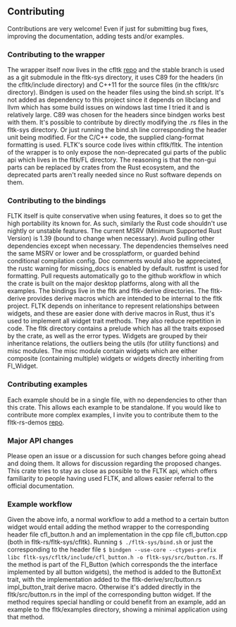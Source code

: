 ## Contributing

Contributions are very welcome! Even if just for submitting bug fixes, improving the documentation, adding tests and/or examples.

### Contributing to the wrapper
The wrapper itself now lives in the cfltk [repo](https://github.com/MoAlyousef/cfltk) and the stable branch is used as a git submodule in the fltk-sys directory, it uses C89 for the headers (in the cfltk/include directory) and C++11 for the source files (in the cfltk/src directory). 
Bindgen is used on the header files using the bind.sh script. It's not added as dependency to this project since it depends on libclang and 
llvm which has some build issues on windows last time I tried it and is relatively large. 
C89 was chosen for the headers since bindgen works best with them. 
It's possible to contribute by directly modifying the .rs files in the fltk-sys directory. Or just running the bind.sh line corresponding the header unit being modified.
For the C/C++ code, the supplied clang-format formatting is used.
FLTK's source code lives within cfltk/fltk. The intention of the wrapper is to only expose the non-deprecated gui parts of the public api which lives in the fltk/FL directory. The reasoning is that the non-gui parts can be replaced by crates from the Rust ecosystem, and the deprecated parts aren't really needed since no Rust software depends on them. 

### Contributing to the bindings
FLTK itself is quite conservative when using features, it does so to get the high portability its known for. As such, similarly the Rust code shouldn't use nightly or unstable features. The current MSRV (Minimum Supported Rust Version) is 1.39 (bound to change when necessary). Avoid pulling other dependencies except when necessary. The dependencies themselves need the same MSRV or lower and be crossplatform, or guarded behind conditional compilation config.
Doc comments would also be appreciated, the rustc warning for missing_docs is enabled by default. rustfmt is used for formatting. Pull requests automatically go to the github workflow in which 
the crate is built on the major desktop platforms, along with all the examples.
The bindings live in the fltk and fltk-derive directories. The fltk-derive provides derive macros which are intended to be internal to the fltk project. FLTK depends on inheritance to represent relationships between widgets, and these are easier done with derive macros in Rust, thus it's used to implement all widget trait methods. They also reduce repetition in code. 
The fltk directory contains a prelude which has all the traits exposed by the crate, as well as the error types. Widgets are grouped by their inheritance relations, the outliers being the utils (for utility functions) and misc modules. The misc module contain widgets which are either composite (containing multiple) widgets or widgets directly inheriting from Fl_Widget. 

### Contributing examples
Each example should be in a single file, with no dependencies to other than this crate. This allows each example to be standalone. If you would like to contribute more complex examples, I invite you to contribute them to the fltk-rs-demos [repo](https://github.com/MoAlyousef/fltk-rs-demos).

### Major API changes
Please open an issue or a discussion for such changes before going ahead and doing them. It allows for discussion regarding the proposed changes. 
This crate tries to stay as close as possible to the FLTK api, which offers familiarity to people having used FLTK, 
and allows easier referral to the official documentation.

### Example workflow
Given the above info, a normal workflow to add a method to a certain button widget would entail adding the method wrapper to the corresponding header file cfl_button.h and an implementation in the cpp file cfl_button.cpp (both in fltk-rs/fltk-sys/cfltk). Running `$ ./fltk-sys/bind.sh` or just the corresponding to the header file `$ bindgen --use-core --ctypes-prefix libc fltk-sys/cfltk/include/cfl_button.h -o fltk-sys/src/button.rs`. If the method is part of the Fl_Button (which corresponds the the interface implemented by all button widgets), the method is added to the ButtonExt trait, with the implementation added to the fltk-derive/src/button.rs impl_button_trait derive macro. Otherwise it's added directly in the fltk/src/button.rs in the impl of the corresponding button widget. If the method requires special handling or could benefit from an example, add an example to the fltk/examples directory, showing a minimal application using that method.